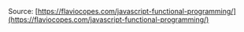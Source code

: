Source: [https://flaviocopes.com/javascript-functional-programming/](https://flaviocopes.com/javascript-functional-programming/)
